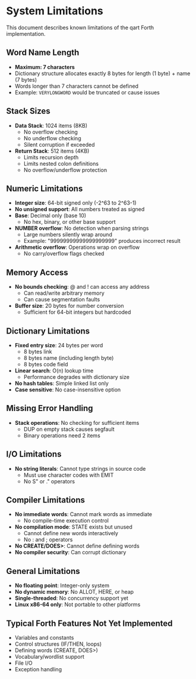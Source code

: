 # System Limitations

This document describes known limitations of the qart Forth implementation.

## Word Name Length
- **Maximum: 7 characters**
- Dictionary structure allocates exactly 8 bytes for length (1 byte) + name (7 bytes)
- Words longer than 7 characters cannot be defined
- Example: `VERYLONGWORD` would be truncated or cause issues

## Stack Sizes
- **Data Stack**: 1024 items (8KB)
  - No overflow checking
  - No underflow checking
  - Silent corruption if exceeded
- **Return Stack**: 512 items (4KB)
  - Limits recursion depth
  - Limits nested colon definitions
  - No overflow/underflow protection

## Numeric Limitations
- **Integer size**: 64-bit signed only (-2^63 to 2^63-1)
- **No unsigned support**: All numbers treated as signed
- **Base**: Decimal only (base 10)
  - No hex, binary, or other base support
- **NUMBER overflow**: No detection when parsing strings
  - Large numbers silently wrap around
  - Example: "99999999999999999999" produces incorrect result
- **Arithmetic overflow**: Operations wrap on overflow
  - No carry/overflow flags checked

## Memory Access
- **No bounds checking**: @ and ! can access any address
  - Can read/write arbitrary memory
  - Can cause segmentation faults
- **Buffer size**: 20 bytes for number conversion
  - Sufficient for 64-bit integers but hardcoded

## Dictionary Limitations  
- **Fixed entry size**: 24 bytes per word
  - 8 bytes link
  - 8 bytes name (including length byte)
  - 8 bytes code field
- **Linear search**: O(n) lookup time
  - Performance degrades with dictionary size
- **No hash tables**: Simple linked list only
- **Case sensitive**: No case-insensitive option

## Missing Error Handling
- **Stack operations**: No checking for sufficient items
  - DUP on empty stack causes segfault
  - Binary operations need 2 items

## I/O Limitations
- **No string literals**: Cannot type strings in source code
  - Must use character codes with EMIT
  - No S" or ." operators

## Compiler Limitations
- **No immediate words**: Cannot mark words as immediate
  - No compile-time execution control
- **No compilation mode**: STATE exists but unused
  - Cannot define new words interactively
  - No : and ; operators
- **No CREATE/DOES>**: Cannot define defining words
- **No compiler security**: Can corrupt dictionary

## General Limitations
- **No floating point**: Integer-only system
- **No dynamic memory**: No ALLOT, HERE, or heap
- **Single-threaded**: No concurrency support yet
- **Linux x86-64 only**: Not portable to other platforms

## Typical Forth Features Not Yet Implemented
- Variables and constants
- Control structures (IF/THEN, loops)
- Defining words (CREATE, DOES>)
- Vocabulary/wordlist support
- File I/O
- Exception handling